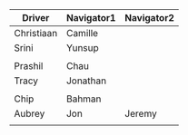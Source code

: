 | Driver | Navigator1 | Navigator2| 
|--------|-----------|------------| 
|Christiaan|Camille| |
|Srini|Yunsup| |
| | |
|Prashil|Chau| |
|Tracy|Jonathan| |
| | |
|Chip|Bahman| |
|Aubrey|Jon|Jeremy|
| | |
  
